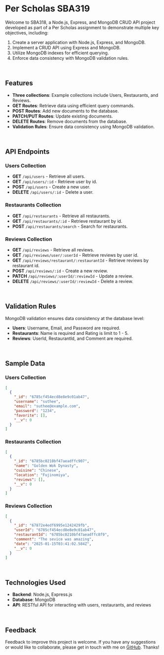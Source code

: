 # Per Scholas SBA319

Welcome to SBA318, a Node.js, Express, and MongoDB CRUD API project developed as part of a Per Scholas assignment to demonstrate multiple key objectives, including:

1. Create a server application with Node.js, Express, and MongoDB.
2. Implement a CRUD API using Express and MongoDB.
3. Utilize MongoDB indexes for efficient querying.
4. Enforce data consistency with MongoDB validation rules.

<br>

## Features

- **Three collections**: Example collections include Users, Restaurants, and Reviews.
- **GET Routes**: Retrieve data using efficient query commands.
- **POST Routes**: Add new documents to the database.
- **PATCH/PUT Routes**: Update existing documents.
- **DELETE Routes**: Remove documents from the database.
- **Validation Rules**: Ensure data consistency using MongoDB validation.

<br>

## API Endpoints

### Users Collection

- **GET** `/api/users` - Retrieve all users.
- **GET** `/api/users/:id` - Retrieve user by id.
- **POST** `/api/users` - Create a new user.
- **DELETE** `/api/users/:id` - Delete a user.

### Restaurants Collection

- **GET** `/api/restaurants` - Retrieve all restaurants.
- **GET** `/api/restaurants/:id` - Retrieve restaurant by id.
- **POST** `/api/restaurants/search` - Search for restaurants.

### Reviews Collection

- **GET** `/api/reviews` - Retrieve all reviews.
- **GET** `/api/reviews/user/:userId` - Retrieve reviews by user id.
- **GET** `/api/reviews/restaurant/:restaurantId` - Retrieve reviews by restaurant id.
- **POST** `/api/reviews/:id` - Create a new review.
- **PATCH** `/api/reviews/:userId/:reviewId` - Update a review.
- **DELETE** `/api/reviews/:userId/:reviewId` - Delete a review.

<br>

## Validation Rules

MongoDB validation ensures data consistency at the database level:

- **Users**: Username, Email, and Password are required.
- **Restaurants**: Name is required and Rating is limit to 1 - 5.
- **Reviews**: UserId, RestaurantId, and Comment are required.

<br>

## Sample Data

### Users Collection

```json
[
  {
    "_id": "6785cf454ecd8e8e9c01ab47",
    "username": "suthee",
    "email": "suthee@example.com",
    "password": "1234",
    "favorite": [],
    "__v": 0
  }
]
```

### Restaurants Collection

```json
[
  {
    "_id": "6785bc0210bf47aeadffc907",
    "name": "Golden Wok Dynasty",
    "cuisine": "Chinese",
    "location": "Fujinomiya",
    "reviews": [],
    "__v": 0
  }
]
```

### Reviews Collection

```json
[
  {
    "_id": "67872e4edf6995e1242429fb",
    "userId": "6785cf454ecd8e8e9c01ab47",
    "restaurantId": "6785bc0210bf47aeadffc8f9",
    "comment": "The sevice was amazing",
    "date": "2025-01-15T03:41:02.584Z",
    "__v": 0
  }
]
```

<br>

## Technologies Used

- **Backend**: Node.js, Express.js
- **Database**: MongoDB
- **API**: RESTful API for interacting with users, restaurants, and reviews

<br>

## Feedback

Feedback to improve this project is welcome. If you have any suggestions or would like to collaborate, please get in touch with me on [GitHub](https://github.com/SutheeDev). Thanks!
